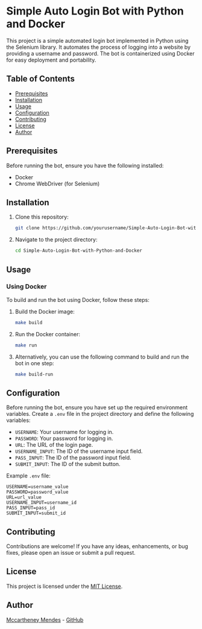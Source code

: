 # Simple Auto Login Bot with Python and Docker

This project is a simple automated login bot implemented in Python using the Selenium library. It automates the process of logging into a website by providing a username and password. The bot is containerized using Docker for easy deployment and portability.

## Table of Contents

- [Prerequisites](#prerequisites)
- [Installation](#installation)
- [Usage](#usage)
- [Configuration](#configuration)
- [Contributing](#contributing)
- [License](#license)
- [Author](#author)

## Prerequisites

Before running the bot, ensure you have the following installed:

- Docker
- Chrome WebDriver (for Selenium)

## Installation

1. Clone this repository:

   ```bash
   git clone https://github.com/yourusername/Simple-Auto-Login-Bot-with-Python-and-Docker.git
   ```

2. Navigate to the project directory:

    ```bash
    cd Simple-Auto-Login-Bot-with-Python-and-Docker
    ```

## Usage

### Using Docker

To build and run the bot using Docker, follow these steps:

1. Build the Docker image:

   ```bash
   make build
   ```

2. Run the Docker container:

    ```bash
    make run
    ```

3. Alternatively, you can use the following command to build and run the bot in one step:

    ```bash
    make build-run
    ```

## Configuration

Before running the bot, ensure you have set up the required environment variables. Create a `.env` file in the project directory and define the following variables:

- `USERNAME`: Your username for logging in.
- `PASSWORD`: Your password for logging in.
- `URL`: The URL of the login page.
- `USERNAME_INPUT`: The ID of the username input field.
- `PASS_INPUT`: The ID of the password input field.
- `SUBMIT_INPUT`: The ID of the submit button.

Example `.env` file:

    USERNAME=username_value
    PASSWORD=password_value
    URL=url_value
    USERNAME_INPUT=username_id
    PASS_INPUT=pass_id
    SUBMIT_INPUT=submit_id

## Contributing

Contributions are welcome! If you have any ideas, enhancements, or bug fixes, please open an issue or submit a pull request.

## License

This project is licensed under the [MIT License](LICENSE).

## Author

[Mccartheney Mendes](https://www.linkedin.com/in/mccartheney-mendes-892709292/) - [GitHub](https://github.com/mccartheney)

